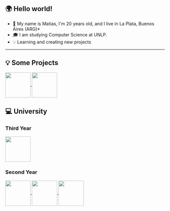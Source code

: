 ## 🌍 Hello world!

* 🤔 My name is Matias, I'm 20 years old, and I live in La Plata, Buenos Aires (ARG)*
* 🎓 I am studying Computer Science at UNLP.
* 💡 Learning and creating new projects

-----------------------

## 💡 Some Projects

<a href="https://github.com/imnotsetro/pixel-positions">
  <img align="center" height="80em" src="https://github-readme-stats.vercel.app/api/pin/?username=imnotsetro&repo=pixel-positions&theme=dark" />
</a>  
<a href="https://github.com/imnotsetro/Proyecto-Iron">
  <img align="center" height="80em" src="https://github-readme-stats.vercel.app/api/pin/?username=imnotsetro&repo=Proyecto-Iron&theme=dark" />
</a>  

## 💻 University

### Third Year

<a href="https://github.com/imnotsetro/OO2">
  <img align="center" height="80em" src="https://github-readme-stats.vercel.app/api/pin/?username=imnotsetro&repo=OO2&theme=dark" />
</a>

### Second Year

<a href="https://github.com/imnotsetro/DBD">
  <img align="center" height="80em" src="https://github-readme-stats.vercel.app/api/pin/?username=imnotsetro&repo=DBD&theme=dark" />
</a>  

<a href="https://github.com/imnotsetro/IS1">
  <img align="center" height="80em" src="https://github-readme-stats.vercel.app/api/pin/?username=imnotsetro&repo=IS1&theme=dark" />
</a>  

<a href="https://github.com/imnotsetro/OO1">
  <img align="center" height="80em" src="https://github-readme-stats.vercel.app/api/pin/?username=imnotsetro&repo=OO1&theme=dark" />
</a>
